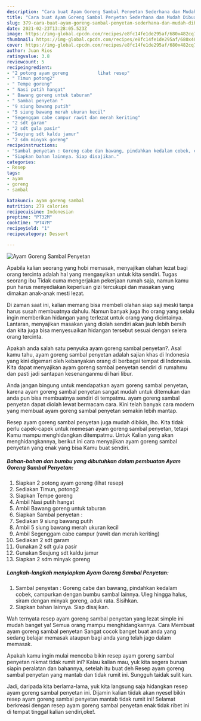 ```yaml
---
description: "Cara buat Ayam Goreng Sambal Penyetan Sederhana dan Mudah Dibuat"
title: "Cara buat Ayam Goreng Sambal Penyetan Sederhana dan Mudah Dibuat"
slug: 379-cara-buat-ayam-goreng-sambal-penyetan-sederhana-dan-mudah-dibuat
date: 2021-02-23T13:28:05.523Z
image: https://img-global.cpcdn.com/recipes/e8fc14fe1de295af/680x482cq70/ayam-goreng-sambal-penyetan-foto-resep-utama.jpg
thumbnail: https://img-global.cpcdn.com/recipes/e8fc14fe1de295af/680x482cq70/ayam-goreng-sambal-penyetan-foto-resep-utama.jpg
cover: https://img-global.cpcdn.com/recipes/e8fc14fe1de295af/680x482cq70/ayam-goreng-sambal-penyetan-foto-resep-utama.jpg
author: Juan Rios
ratingvalue: 3.8
reviewcount: 5
recipeingredient:
- "2 potong ayam goreng           lihat resep"
- " Timun potong2"
- " Tempe goreng"
- " Nasi putih hangat"
- " Bawang goreng untuk taburan"
- " Sambal penyetan "
- "9 siung bawang putih"
- "5 siung bawang merah ukuran kecil"
- "Segenggam cabe campur rawit dan merah keriting"
- "2 sdt garam"
- "2 sdt gula pasir"
- "Seujung sdt kaldu jamur"
- "2 sdm minyak goreng"
recipeinstructions:
- "Sambal penyetan : Goreng cabe dan bawang, pindahkan kedalam cobek, campurkan dengan bumbu sambal lainnya. Uleg hingga halus, siram dengan minyak goreng, aduk rata. Sisihkan."
- "Siapkan bahan lainnya. Siap disajikan."
categories:
- Resep
tags:
- ayam
- goreng
- sambal

katakunci: ayam goreng sambal 
nutrition: 279 calories
recipecuisine: Indonesian
preptime: "PT32M"
cooktime: "PT47M"
recipeyield: "1"
recipecategory: Dessert

---
```



![Ayam Goreng Sambal Penyetan](https://img-global.cpcdn.com/recipes/e8fc14fe1de295af/680x482cq70/ayam-goreng-sambal-penyetan-foto-resep-utama.jpg)

Apabila kalian seorang yang hobi memasak, menyajikan olahan lezat bagi orang tercinta adalah hal yang mengasyikan untuk kita sendiri. Tugas seorang ibu Tidak cuma mengerjakan pekerjaan rumah saja, namun kamu pun harus menyediakan keperluan gizi tercukupi dan masakan yang dimakan anak-anak mesti lezat.

Di zaman  saat ini, kalian memang bisa membeli olahan siap saji meski tanpa harus susah membuatnya dahulu. Namun banyak juga lho orang yang selalu ingin memberikan hidangan yang terlezat untuk orang yang dicintainya. Lantaran, menyajikan masakan yang diolah sendiri akan jauh lebih bersih dan kita juga bisa menyesuaikan hidangan tersebut sesuai dengan selera orang tercinta. 



Apakah anda salah satu penyuka ayam goreng sambal penyetan?. Asal kamu tahu, ayam goreng sambal penyetan adalah sajian khas di Indonesia yang kini digemari oleh kebanyakan orang di berbagai tempat di Indonesia. Kita dapat menyajikan ayam goreng sambal penyetan sendiri di rumahmu dan pasti jadi santapan kesenanganmu di hari libur.

Anda jangan bingung untuk mendapatkan ayam goreng sambal penyetan, karena ayam goreng sambal penyetan sangat mudah untuk ditemukan dan anda pun bisa membuatnya sendiri di tempatmu. ayam goreng sambal penyetan dapat diolah lewat bermacam cara. Kini telah banyak cara modern yang membuat ayam goreng sambal penyetan semakin lebih mantap.

Resep ayam goreng sambal penyetan juga mudah dibikin, lho. Kita tidak perlu capek-capek untuk memesan ayam goreng sambal penyetan, tetapi Kamu mampu menghidangkan ditempatmu. Untuk Kalian yang akan menghidangkannya, berikut ini cara menyajikan ayam goreng sambal penyetan yang enak yang bisa Kamu buat sendiri.

<!--inarticleads1-->

##### Bahan-bahan dan bumbu yang dibutuhkan dalam pembuatan Ayam Goreng Sambal Penyetan:

1. Siapkan 2 potong ayam goreng           (lihat resep)
1. Sediakan  Timun, potong2
1. Siapkan  Tempe goreng
1. Ambil  Nasi putih hangat
1. Ambil  Bawang goreng untuk taburan
1. Siapkan  Sambal penyetan :
1. Sediakan 9 siung bawang putih
1. Ambil 5 siung bawang merah ukuran kecil
1. Ambil Segenggam cabe campur (rawit dan merah keriting)
1. Sediakan 2 sdt garam
1. Gunakan 2 sdt gula pasir
1. Gunakan Seujung sdt kaldu jamur
1. Siapkan 2 sdm minyak goreng




<!--inarticleads2-->

##### Langkah-langkah menyiapkan Ayam Goreng Sambal Penyetan:

1. Sambal penyetan : Goreng cabe dan bawang, pindahkan kedalam cobek, campurkan dengan bumbu sambal lainnya. Uleg hingga halus, siram dengan minyak goreng, aduk rata. Sisihkan.
1. Siapkan bahan lainnya. Siap disajikan.




Wah ternyata resep ayam goreng sambal penyetan yang lezat simple ini mudah banget ya! Semua orang mampu menghidangkannya. Cara Membuat ayam goreng sambal penyetan Sangat cocok banget buat anda yang sedang belajar memasak ataupun bagi anda yang telah jago dalam memasak.

Apakah kamu ingin mulai mencoba bikin resep ayam goreng sambal penyetan nikmat tidak rumit ini? Kalau kalian mau, yuk kita segera buruan siapin peralatan dan bahannya, setelah itu buat deh Resep ayam goreng sambal penyetan yang mantab dan tidak rumit ini. Sungguh taidak sulit kan. 

Jadi, daripada kita berlama-lama, yuk kita langsung saja hidangkan resep ayam goreng sambal penyetan ini. Dijamin kalian tiidak akan nyesel bikin resep ayam goreng sambal penyetan mantab tidak rumit ini! Selamat berkreasi dengan resep ayam goreng sambal penyetan enak tidak ribet ini di tempat tinggal kalian sendiri,oke!.

